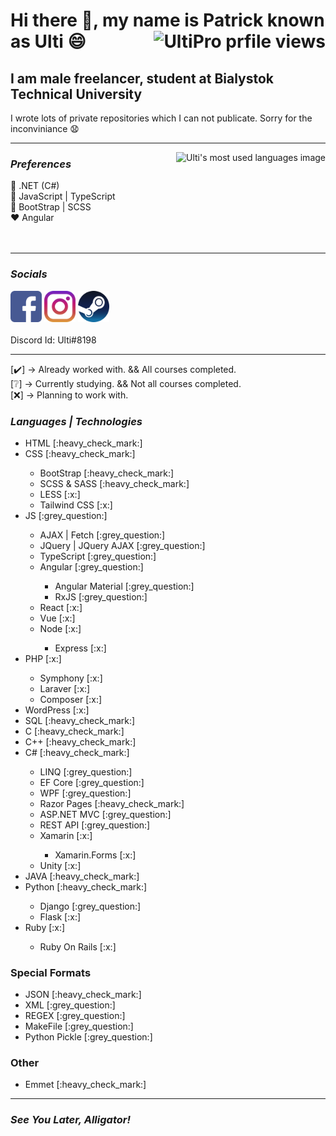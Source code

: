 # Hi there 👋, my name is Patrick known as Ulti 😄 <img src="https://komarev.com/ghpvc/?username=UltiPro&label=Profile%20views&color=blueviolet&style=for-the-badge" alt="UltiPro prfile views" align="right"/>

## I am male freelancer, student at Bialystok Technical University

I wrote lots of private repositories which I can not publicate. Sorry for the inconviniance :anguished:

<hr/>

<img src="https://github-readme-stats.vercel.app/api/top-langs/?username=UltiPro&layout=compact" alt="Ulti's most used languages image" align="right" />

### <i>Preferences</i>
:yellow_heart: .NET (C#)<br/>
:blue_heart: JavaScript | TypeScript<br/>
:purple_heart: BootStrap | SCSS<br/>
:heart: Angular <br/>
<br/><br/>

<hr/>
  
### <i>Socials</i>

<a href="https://www.facebook.com/patryk.ulti/"><img src="./icons/facebook.png" width="50"/></a>
<a href="https://www.instagram.com/ulti_pl/"><img src="./icons/instagram.png" width="50"/></a>
<a href="https://steamcommunity.com/id/ulti_pro/"><img src="./icons/steam.png" width="50"/></a>
<br/><br/>
Discord Id: Ulti#8198

<hr/>

[:heavy_check_mark:] -> Already worked with. && All courses completed.<br/>
[:grey_question:] -> Currently studying. && Not all courses completed.<br/>
[:x:] -> Planning to work with.<br/>

### <i>Languages | Technologies</i>

<ul>
  <li>HTML [:heavy_check_mark:]</li>
  <li>CSS [:heavy_check_mark:]</li>
    <ul>
      <li>BootStrap [:heavy_check_mark:]</li>
      <li>SCSS & SASS [:heavy_check_mark:]</li>
      <li>LESS [:x:]</li>
      <li>Tailwind CSS [:x:]</li>
    </ul>
  <li>JS [:grey_question:]</li>
    <ul>
      <li>AJAX | Fetch [:grey_question:]</li>
      <li>JQuery | JQuery AJAX [:grey_question:]</li>
      <li>TypeScript [:grey_question:]</li>
      <li>Angular [:grey_question:]</li>
        <ul>
          <li>Angular Material [:grey_question:]</li>
          <li>RxJS [:grey_question:]</li>
        </ul>
      <li>React [:x:]</li>
      <li>Vue [:x:]</li>
      <li>Node [:x:]</li>
        <ul>
          <li>Express [:x:]</li>
        </ul>
    </ul>
  <li>PHP [:x:]</li>
     <ul>
      <li>Symphony [:x:]</li>
      <li>Laraver [:x:]</li>
      <li>Composer [:x:]</li>
     </ul>
  <li>WordPress [:x:]</li>
  <li>SQL [:heavy_check_mark:]</li>
  <li>C [:heavy_check_mark:]</li>
  <li>C++ [:heavy_check_mark:]</li>
  <li>C# [:heavy_check_mark:]</li>
     <ul>
        <li>LINQ [:grey_question:]</li>
        <li>EF Core [:grey_question:]</li>
        <li>WPF [:grey_question:]</li>
        <li>Razor Pages [:heavy_check_mark:]</li>
        <li>ASP.NET MVC [:grey_question:]</li>
        <li>REST API [:grey_question:]</li>
        <li>Xamarin [:x:]</li>
             <ul>
                <li>Xamarin.Forms [:x:]</li>
             </ul>
        <li>Unity [:x:]</li>
     </ul>
  <li>JAVA [:heavy_check_mark:]</li>
  <li>Python [:heavy_check_mark:]</li>
     <ul>
        <li>Django [:grey_question:]</li>
        <li>Flask [:x:]</li>
     </ul>
  <li>Ruby [:x:]</li>
      <ul>
        <li>Ruby On Rails [:x:]</li>
      </ul>
</ul>

### Special Formats

<ul>  
  <li>JSON [:heavy_check_mark:]</li>
  <li>XML [:grey_question:]</li>
  <li>REGEX [:grey_question:]</li>
  <li>MakeFile [:grey_question:]</li>
  <li>Python Pickle [:grey_question:]</li>
</ul>

### Other

<ul>
  <li>Emmet [:heavy_check_mark:]</li>
</ul>

<hr/>

### <i>See You Later, Alligator!</i>
